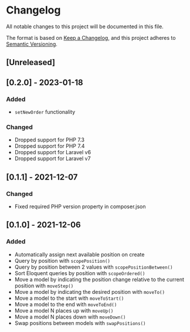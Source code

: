 # Changelog

All notable changes to this project will be documented in this file.

The format is based on [Keep a Changelog](https://keepachangelog.com/en/1.0.0/),
and this project adheres to [Semantic Versioning](https://semver.org/spec/v2.0.0.html).

## [Unreleased]

## [0.2.0] - 2023-01-18

### Added

-   `setNewOrder` functionality

### Changed

-   Dropped support for PHP 7.3
-   Dropped support for PHP 7.4
-   Dropped support for Laravel v6
-   Dropped support for Laravel v7

## [0.1.1] - 2021-12-07

### Changed

-   Fixed required PHP version property in composer.json

## [0.1.0] - 2021-12-06

### Added

-   Automatically assign next available position on create
-   Query by position with `scopePosition()`
-   Query by position between 2 values with `scopePositionBetween()`
-   Sort Eloquent queries by position with `scopeOrdered()`
-   Move a model by indicating the position change relative to the current position with `moveStep()`
-   Move a model by indicating the desired position with `moveTo()`
-   Move a model to the start with `moveToStart()`
-   Move a model to the end with `moveToEnd()`
-   Move a model N places up with `moveUp()`
-   Move a model N places down with `moveDown()`
-   Swap positions between models with `swapPositions()`
